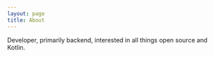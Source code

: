```yaml
---
layout: page
title: About
---
```


Developer, primarily backend, interested in all things open source and Kotlin.
